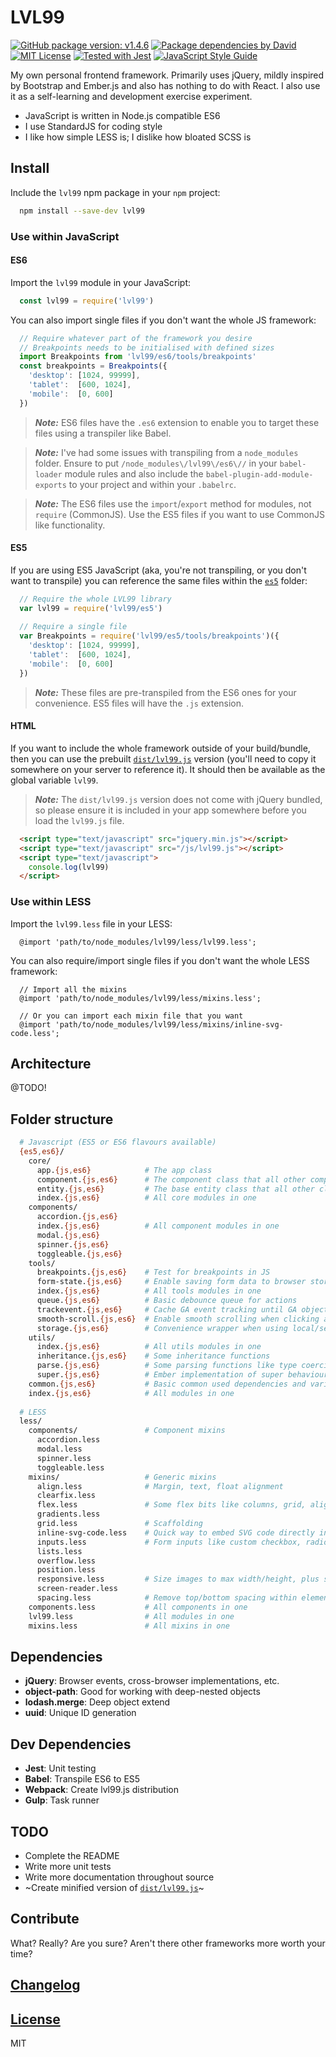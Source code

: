 # LVL99

[![GitHub package version: v1.4.6](https://img.shields.io/badge/release-v1.4.6-blue.svg)](https://github.com/lvl99/lvl99/tree/1.4.6)
[![Package dependencies by David](https://img.shields.io/david/lvl99/lvl99.svg)](https://david-dm.org/lvl99/lvl99.svg)
[![MIT License](https://img.shields.io/github/license/mashape/apistatus.svg)](LICENSE.md)
[![Tested with Jest](https://img.shields.io/badge/tested_with-jest-99424f.svg)](https://github.com/facebook/jest)
[![JavaScript Style Guide](https://img.shields.io/badge/code_style-standard-brightgreen.svg)](https://standardjs.com)

My own personal frontend framework. Primarily uses jQuery, mildly inspired by Bootstrap and Ember.js and also has
nothing to do with React. I also use it as a self-learning and development exercise experiment.

* JavaScript is written in Node.js compatible ES6
* I use StandardJS for coding style
* I like how simple LESS is; I dislike how bloated SCSS is


## Install

Include the `lvl99` npm package in your `npm` project: 

```bash
  npm install --save-dev lvl99
```


### Use within JavaScript

#### ES6

Import the `lvl99` module in your JavaScript:

```javascript
  const lvl99 = require('lvl99')
```

You can also import single files if you don't want the whole JS framework:

```javascript
  // Require whatever part of the framework you desire
  // Breakpoints needs to be initialised with defined sizes
  import Breakpoints from 'lvl99/es6/tools/breakpoints'
  const breakpoints = Breakpoints({
    'desktop': [1024, 99999],
    'tablet':  [600, 1024],
    'mobile':  [0, 600]
  })
```

> ***Note:*** ES6 files have the `.es6` extension to enable you to target these files using a transpiler like Babel.

> ***Note:*** I've had some issues with transpiling from a `node_modules` folder. Ensure to put
> `/node_modules\/lvl99\/es6\//` in your `babel-loader` module rules and also include the `babel-plugin-add-module-exports`
> to your project and within your `.babelrc`.

> ***Note:*** The ES6 files use the `import`/`export` method for modules, not `require` (CommonJS). Use the ES5 files
> if you want to use CommonJS like functionality.

#### ES5

If you are using ES5 JavaScript (aka, you're not transpiling, or you don't want to transpile) you can reference the same
files within the [`es5`](es5) folder:

```javascript
  // Require the whole LVL99 library
  var lvl99 = require('lvl99/es5')
  
  // Require a single file
  var Breakpoints = require('lvl99/es5/tools/breakpoints')({
    'desktop': [1024, 99999],
    'tablet':  [600, 1024],
    'mobile':  [0, 600]
  })
```

> ***Note:*** These files are pre-transpiled from the ES6 ones for your convenience. ES5 files will have the `.js`
> extension.


#### HTML

If you want to include the whole framework outside of your build/bundle, then you can use the prebuilt
[`dist/lvl99.js`](dist/lvl99.js) version (you'll need to copy it somewhere on your server to reference it). It should
then be available as the global variable `lvl99`. 

> ***Note:*** The `dist/lvl99.js` version does not come with jQuery bundled, so please ensure it is included in your
> app somewhere before you load the `lvl99.js` file.

```html
  <script type="text/javascript" src="jquery.min.js"></script>
  <script type="text/javascript" src="/js/lvl99.js"></script>
  <script type="text/javascript">
    console.log(lvl99)
  </script>
```


### Use within LESS

Import the `lvl99.less` file in your LESS:

```less
  @import 'path/to/node_modules/lvl99/less/lvl99.less';
```

You can also require/import single files if you don't want the whole LESS framework:

```less
  // Import all the mixins
  @import 'path/to/node_modules/lvl99/less/mixins.less';
  
  // Or you can import each mixin file that you want
  @import 'path/to/node_modules/lvl99/less/mixins/inline-svg-code.less';
```


## Architecture

@TODO!


## Folder structure

```bash
  # Javascript (ES5 or ES6 flavours available)
  {es5,es6}/
    core/
      app.{js,es6}            # The app class 
      component.{js,es6}      # The component class that all other components inherit
      entity.{js,es6}         # The base entity class that all other classes inherit from
      index.{js,es6}          # All core modules in one
    components/
      accordion.{js,es6}
      index.{js,es6}          # All component modules in one
      modal.{js,es6}
      spinner.{js,es6} 
      toggleable.{js,es6}
    tools/
      breakpoints.{js,es6}    # Test for breakpoints in JS
      form-state.{js,es6}     # Enable saving form data to browser storage 
      index.{js,es6}          # All tools modules in one
      queue.{js,es6}          # Basic debounce queue for actions
      trackevent.{js,es6}     # Cache GA event tracking until GA object loaded
      smooth-scroll.{js,es6}  # Enable smooth scrolling when clicking anchor links
      storage.{js,es6}        # Convenience wrapper when using local/session storage
    utils/
      index.{js,es6}          # All utils modules in one
      inheritance.{js,es6}    # Some inheritance functions
      parse.{js,es6}          # Some parsing functions like type coercion, etc.
      super.{js,es6}          # Ember implementation of super behaviour
    common.{js,es6}           # Basic common used dependencies and variables
    index.{js,es6}            # All modules in one
    
  # LESS
  less/
    components/               # Component mixins
      accordion.less 
      modal.less
      spinner.less
      toggleable.less
    mixins/                   # Generic mixins
      align.less              # Margin, text, float alignment
      clearfix.less
      flex.less               # Some flex bits like columns, grid, alignment, etc.
      gradients.less
      grid.less               # Scaffolding
      inline-svg-code.less    # Quick way to embed SVG code directly in CSS
      inputs.less             # Form inputs like custom checkbox, radio, switch
      lists.less
      overflow.less
      position.less         
      responsive.less         # Size images to max width/height, plus show/hide elements based on breakpoints
      screen-reader.less
      spacing.less            # Remove top/bottom spacing within elements
    components.less           # All components in one
    lvl99.less                # All modules in one
    mixins.less               # All mixins in one
```


## Dependencies

* **jQuery**: Browser events, cross-browser implementations, etc.
* **object-path**: Good for working with deep-nested objects
* **lodash.merge**: Deep object extend
* **uuid**: Unique ID generation


## Dev Dependencies

* **Jest**: Unit testing
* **Babel**: Transpile ES6 to ES5
* **Webpack**: Create lvl99.js distribution
* **Gulp**: Task runner


## TODO

* Complete the README
* Write more unit tests
* Write more documentation throughout source
* ~Create minified version of [`dist/lvl99.js`](dist/lvl99.js)~


## Contribute

What? Really? Are you sure? Aren't there other frameworks more worth your time?


## [Changelog](CHANGELOG.md)

## [License](LICENSE.md)

MIT
